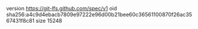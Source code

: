 version https://git-lfs.github.com/spec/v1
oid sha256:a4c9d4ebacb7809e97222e96d00b21bee60c36561100870f26ac3567431f8c81
size 15248
